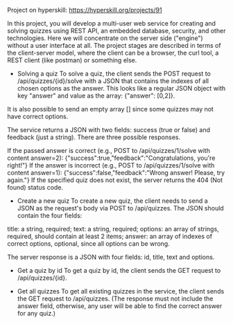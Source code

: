 Project on hyperskill: https://hyperskill.org/projects/91

In this project, you will develop a multi-user web service for creating and solving quizzes using REST API, 
an embedded database, security, and other technologies. 
Here we will concentrate on the server side ("engine") without a user interface at all. 
The project stages are described in terms of the client-server model, 
where the client can be a browser, the curl tool, a REST client (like postman) or something else.

 - Solving a quiz
To solve a quiz, the client sends the POST request to /api/quizzes/{id}/solve with a JSON that contains the indexes of all chosen options as the answer. 
This looks like a regular JSON object with key "answer" and value as the array: {"answer": [0,2]}.

It is also possible to send an empty array [] since some quizzes may not have correct options.

The service returns a JSON with two fields: success (true or false) and feedback (just a string). There are three possible responses.

If the passed answer is correct (e.g., POST to /api/quizzes/1/solve with content answer=2):
{"success":true,"feedback":"Congratulations, you're right!"}
If the answer is incorrect (e.g., POST to /api/quizzes/1/solve with content answer=1):
{"success":false,"feedback":"Wrong answer! Please, try again."}
If the specified quiz does not exist, the server returns the 404 (Not found) status code.
 
 - Create a new quiz
To create a new quiz, the client needs to send a JSON as the request's body via POST to /api/quizzes. The JSON should contain the four fields:

title: a string, required;
text: a string, required;
options: an array of strings, required, should contain at least 2 items;
answer: an array of indexes of correct options, optional, since all options can be wrong.

The server response is a JSON with four fields: id, title, text and options.

 - Get a quiz by id
To get a quiz by id, the client sends the GET request to /api/quizzes/{id}.

 - Get all quizzes
To get all existing quizzes in the service, the client sends the GET request to /api/quizzes.
(The response must not include the answer field, otherwise, any user will be able to find the correct answer for any quiz.)
